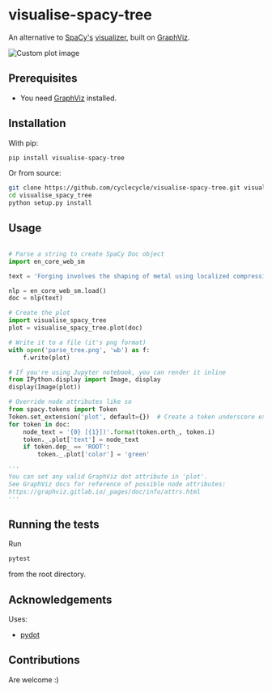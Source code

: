 # visualise-spacy-tree

An alternative to [SpaCy's](https://spacy.io) [visualizer](https://spacy.io/usage/visualizers#dep), built on [GraphViz](https://graphviz.gitlab.io/). 

![Custom plot image](https://github.com/cyclecycle/visualise-spacy-tree/blob/master/example_plots/custom_plot.png)

## Prerequisites

- You need [GraphViz](https://graphviz.gitlab.io/download/) installed.

## Installation

With pip:

```bash
pip install visualise-spacy-tree
```

Or from source:

```bash
git clone https://github.com/cyclecycle/visualise-spacy-tree.git visualise_spacy_tree
cd visualise_spacy_tree
python setup.py install
```

## Usage

```python

# Parse a string to create SpaCy Doc object
import en_core_web_sm

text = 'Forging involves the shaping of metal using localized compressive forces.'

nlp = en_core_web_sm.load()
doc = nlp(text)

# Create the plot
import visualise_spacy_tree
plot = visualise_spacy_tree.plot(doc)

# Write it to a file (it's png format)
with open('parse_tree.png', 'wb') as f:
    f.write(plot)

# If you're using Jupyter notebook, you can render it inline
from IPython.display import Image, display
display(Image(plot))

# Override node attributes like so
from spacy.tokens import Token
Token.set_extension('plot', default={})  # Create a token underscore extension
for token in doc:
    node_text = '{0} [{1}])'.format(token.orth_, token.i)
    token._.plot['text'] = node_text
    if token.dep_ == 'ROOT':
        token._.plot['color'] = 'green'

'''
You can set any valid GraphViz dot attribute in 'plot'.
See GraphViz docs for reference of possible node attributes:
https://graphviz.gitlab.io/_pages/doc/info/attrs.html
'''

```

## Running the tests

Run 

```bash
pytest
```

from the root directory.

## Acknowledgements

Uses:

- [pydot](https://github.com/pydot/pydot)

## Contributions

Are welcome :)